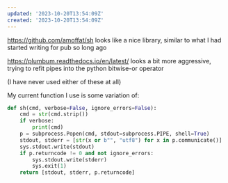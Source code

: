 ```yaml
---
updated: '2023-10-20T13:54:09Z'
created: '2023-10-20T13:54:09Z'
---
```

https://github.com/amoffat/sh looks like a nice library, similar to what I had started writing for pub so long ago

https://plumbum.readthedocs.io/en/latest/ looks a bit more aggressive, trying to refit pipes into the python bitwise-or operator

(I have never used either of these at all)

My current function I use is some variation of:

```python
def sh(cmd, verbose=False, ignore_errors=False):
    cmd = str(cmd.strip())
    if verbose:
        print(cmd)
    p = subprocess.Popen(cmd, stdout=subprocess.PIPE, shell=True)
    stdout, stderr = [str(x or b"", "utf8") for x in p.communicate()]
    sys.stdout.write(stdout)
    if p.returncode != 0 and not ignore_errors:
        sys.stdout.write(stderr)
        sys.exit(1)
    return [stdout, stderr, p.returncode]
```